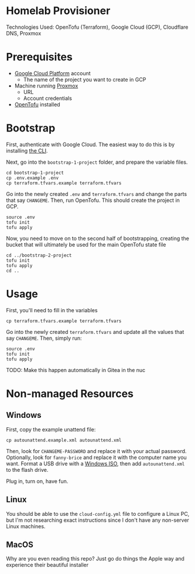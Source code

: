 # Homelab Provisioner

Technologies Used: OpenTofu (Terraform), Google Cloud (GCP), Cloudflare DNS, Proxmox

# Prerequisites

- [Google Cloud Platform](https://console.cloud.google.com/) account
  - The name of the project you want to create in GCP
- Machine running [Proxmox](https://www.proxmox.com/en/downloads)
  - URL
  - Account credentials
- [OpenTofu](https://opentofu.org/docs/intro/install/) installed

# Bootstrap

First, authenticate with Google Cloud. The easiest way to do this is
by installing [the CLI](https://cloud.google.com/sdk/docs/install).

Next, go into the `bootstrap-1-project` folder, and prepare the variable
files.

```shell
cd bootstrap-1-project
cp .env.example .env
cp terraform.tfvars.example terraform.tfvars
```

Go into the newly created `.env` and `terraform.tfvars` and change the 
parts that say `CHANGEME`. Then, run OpenTofu. This should create the 
project in GCP.

```shell
source .env
tofu init
tofu apply
```

Now, you need to move on to the second half of bootstrapping, creating
the bucket that will ultimately be used for the main OpenTofu state file

```shell
cd ../bootstrap-2-project
tofu init
tofu apply
cd ..
```

# Usage

First, you'll need to fill in the variables

```shell
cp terraform.tfvars.example terraform.tfvars
```

Go into the newly created `terraform.tfvars` and update all the
values that say `CHANGEME`. Then, simply run:

```shell
source .env
tofu init
tofu apply
```

TODO: Make this happen automatically in Gitea in the nuc

# Non-managed Resources

## Windows

First, copy the example unattend file:

```shell
cp autounattend.example.xml autounattend.xml
```

Then, look for `CHANGEME-PASSWORD` and replace it with your actual password.
Optionally, look for `fanny-brice` and replace it with the computer name
you want. Format a USB drive with a [Windows ISO](https://www.microsoft.com/software-download/windows11),
then add `autounattend.xml` to the flash drive.

Plug in, turn on, have fun.

## Linux

You should be able to use the `cloud-config.yml` file to configure a Linux
PC, but I'm not researching exact instructions since I don't have any non-server
Linux machines.

## MacOS 

Why are you even reading this repo? Just go do things the Apple way and
experience their beautiful installer
